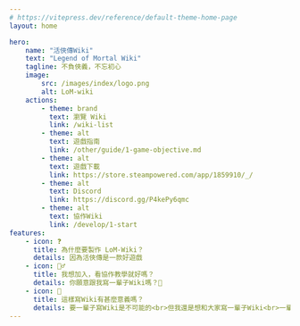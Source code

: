 ```yaml
---
# https://vitepress.dev/reference/default-theme-home-page
layout: home

hero:
    name: "活俠傳Wiki"
    text: "Legend of Mortal Wiki"
    tagline: 不負俠義，不忘初心
    image:
        src: /images/index/logo.png
        alt: LoM-wiki
    actions:
        - theme: brand
          text: 瀏覽 Wiki
          link: /wiki-list
        - theme: alt
          text: 遊戲指南
          link: /other/guide/1-game-objective.md
        - theme: alt
          text: 遊戲下載
          link: https://store.steampowered.com/app/1859910/_/
        - theme: alt
          text: Discord
          link: https://discord.gg/P4kePy6qmc
        - theme: alt
          text: 協作Wiki
          link: /develop/1-start
features:
    - icon: ❓
      title: 為什麼要製作 LoM-Wiki？
      details: 因為活俠傳是一款好遊戲
    - icon: 🙋‍♂️
      title: 我想加入，看協作教學就好嗎？
      details: 你願意跟我寫一輩子Wiki嗎？👀
    - icon: 🌟
      title: 這樣寫Wiki有甚麼意義嗎？
      details: 要一輩子寫Wiki是不可能的<br>但我還是想和大家寫一輩子Wiki<br>一輩子都不會再分開！
---
```


<script setup>
import { onMounted } from 'vue';
import { withBase } from "vitepress";

onMounted(() => {
  const heroImage = document.querySelector('.image-container .VPImage');

  const character = document.createElement('img');
  character.id = 'character';
  character.src = withBase('/images/generic/plum_hand.png');
  character.alt = 'Character';
  
  const characterRun = document.createElement('img');
  characterRun.id = 'character-run';
  characterRun.src = withBase('/images/generic/plum_happy_01.png');
  characterRun.alt = 'Character Running';
  characterRun.style.display = 'none';
  
  const characterFade = document.createElement('img');
  characterFade.id = 'character-fade';
  characterFade.src = withBase('/images/index/logo.png');
  characterFade.alt = 'Logo';
  characterFade.style.display = 'none';

  heroImage.parentElement.appendChild(character);
  heroImage.parentElement.appendChild(characterRun);
  heroImage.parentElement.appendChild(characterFade);

  character.addEventListener('animationend', function() {
    this.style.display = 'none';
    characterRun.style.display = 'block';
    characterRun.style.animationPlayState = 'running';
  });

  characterRun.addEventListener('animationend', function() {
    this.style.display = 'none';
    characterFade.style.display = 'block';
    characterFade.style.animationPlayState = 'running';
  });
})
</script>

<style>
@keyframes peek {
  0% { right: 30px; bottom: -600px; opacity: 1; transform: rotate(0deg); }
  20% { right: 30px; bottom: -300px; transform: rotate(0deg); }
  30% { transform: rotate(-20deg); }
  50% { transform: rotate(20deg); }
  70% { transform: rotate(-20deg); }
  80% { right: 30px; bottom: -300px; transform: rotate(0deg); }
  100% { right: 30px; bottom: -800px; opacity: 1; transform: rotate(0deg); }
}

@keyframes run {
  0% { right: -800px; bottom: -350px; }
  100% { right: 600%; bottom: -350px; }
}

@keyframes fade {
  0% { opacity: 0; }
  100% { opacity: 1; }
}
.image-container{
  clip-path: inset(-100px -100px -50px 20px);
}

.image-container .VPImage{
  display: none;
}

#character {
  position: fixed;
  right: 0px;
  bottom: 0px;
  opacity: 0;
  transform: rotate(0deg);
  transform-origin: bottom right;
  animation: peek 2.5s linear;
}

#character-run {
  position: fixed;
  right: -100px;
  bottom: 10px;
  display: none;
  animation: run 1.5s linear;
}

#character-fade {
  position: fixed;
  width: 300px;
  height: 300px;
  left: 50%;
  top: 50%;
  opacity: 1;
  transform: translate(-50%, -50%);
  display: none;
  animation: fade 0.5s linear;
}

@media (max-width: 960px){
  .image-container .VPImage{
    display: block;
  }
  #character{
    display: none;
  }
  #character-run{
    display: none;
  }
  #character-fade{
    display: none;
  }
}

</style>
